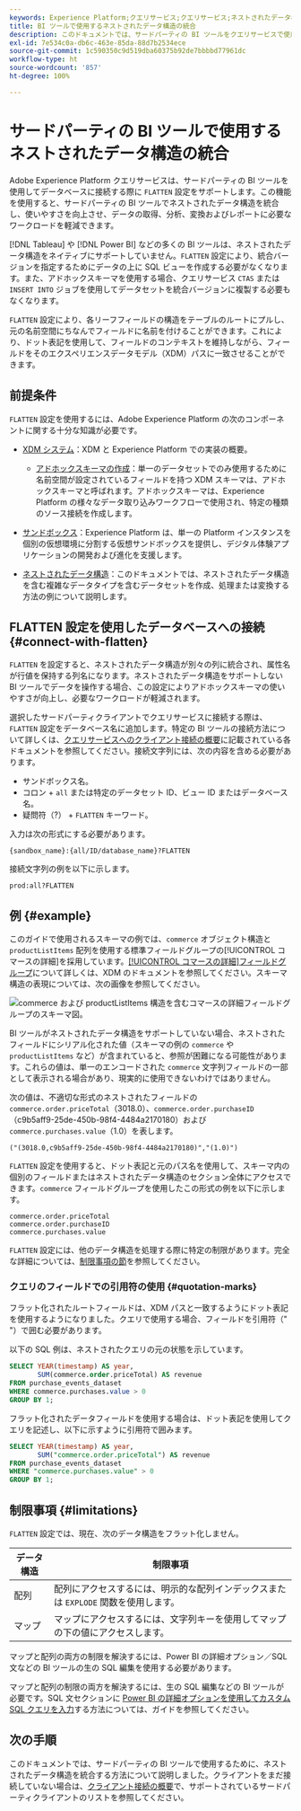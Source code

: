 ```yaml
---
keywords: Experience Platform;クエリサービス;クエリサービス;ネストされたデータ構造;ネストされたデータ;統合;ネストされたデータの統合;
title: BI ツールで使用するネストされたデータ構造の統合
description: このドキュメントでは、サードパーティの BI ツールをクエリサービスで使用する際に、セッション中にすべてのテーブルとビューの XDM スキーマを統合する方法について説明します。
exl-id: 7e534c0a-db6c-463e-85da-88d7b2534ece
source-git-commit: 1c590350c9d519dba60375b92de7bbbbd77961dc
workflow-type: ht
source-wordcount: '857'
ht-degree: 100%

---
```


# サードパーティの BI ツールで使用するネストされたデータ構造の統合

Adobe Experience Platform クエリサービスは、サードパーティの BI ツールを使用してデータベースに接続する際に `FLATTEN` 設定をサポートします。この機能を使用すると、サードパーティの BI ツールでネストされたデータ構造を統合し、使いやすさを向上させ、データの取得、分析、変換およびレポートに必要なワークロードを軽減できます。

[!DNL Tableau] や [!DNL Power BI] などの多くの BI ツールは、ネストされたデータ構造をネイティブにサポートしていません。`FLATTEN` 設定により、統合バージョンを指定するためにデータの上に SQL ビューを作成する必要がなくなります。また、アドホックスキーマを使用する場合、クエリサービス `CTAS` または `INSERT INTO` ジョブを使用してデータセットを統合バージョンに複製する必要もなくなります。

`FLATTEN` 設定により、各リーフフィールドの構造をテーブルのルートにプルし、元の名前空間にちなんでフィールドに名前を付けることができます。これにより、ドット表記を使用して、フィールドのコンテキストを維持しながら、フィールドをそのエクスペリエンスデータモデル（XDM）パスに一致させることができます。

## 前提条件

`FLATTEN` 設定を使用するには、Adobe Experience Platform の次のコンポーネントに関する十分な知識が必要です。

* [XDM システム](../../xdm/home.md)：XDM と Experience Platform での実装の概要。

   * [アドホックスキーマの作成](../../xdm/tutorials/ad-hoc.md)：単一のデータセットでのみ使用するために名前空間が設定されているフィールドを持つ XDM スキーマは、アドホックスキーマと呼ばれます。アドホックスキーマは、Experience Platform の様々なデータ取り込みワークフローで使用され、特定の種類のソース接続を作成します。

* [サンドボックス](../../sandboxes/home.md)：Experience Platform は、単一の Platform インスタンスを個別の仮想環境に分割する仮想サンドボックスを提供し、デジタル体験アプリケーションの開発および進化を支援します。

* [ネストされたデータ構造](./nested-data-structures.md)：このドキュメントでは、ネストされたデータ構造を含む複雑なデータタイプを含むデータセットを作成、処理または変換する方法の例について説明します。

## FLATTEN 設定を使用したデータベースへの接続 {#connect-with-flatten}

`FLATTEN` を設定すると、ネストされたデータ構造が別々の列に統合され、属性名が行値を保持する列名になります。ネストされたデータ構造をサポートしない BI ツールでデータを操作する場合、この設定によりアドホックスキーマの使いやすさが向上し、必要なワークロードが軽減されます。

選択したサードパーティクライアントでクエリサービスに接続する際は、`FLATTEN` 設定をデータベース名に追加します。特定の BI ツールの接続方法について詳しくは、[クエリサービスへのクライアント接続の概要](../clients/overview.md)に記載されている各ドキュメントを参照してください。接続文字列には、次の内容を含める必要があります。

* サンドボックス名。
* コロン + `all` または特定のデータセット ID、ビュー ID またはデータベース名。
* 疑問符（?） + `FLATTEN` キーワード。

入力は次の形式にする必要があります。

```terminal
{sandbox_name}:{all/ID/database_name}?FLATTEN
```

接続文字列の例を以下に示します。

```terminal
prod:all?FLATTEN
```

## 例 {#example}

このガイドで使用されるスキーマの例では、`commerce` オブジェクト構造と `productListItems` 配列を使用する標準フィールドグループの[!UICONTROL コマースの詳細]を採用しています。[[!UICONTROL コマースの詳細]フィールドグループ](../../xdm/field-groups/event/commerce-details.md)について詳しくは、XDM のドキュメントを参照してください。スキーマ構造の表現については、次の画像を参照してください。

![`commerce` および `productListItems` 構造を含むコマースの詳細フィールドグループのスキーマ図。](../images/essential-concepts/commerce-details.png)

BI ツールがネストされたデータ構造をサポートしていない場合、ネストされたフィールドにシリアル化された値（スキーマの例の `commerce` や `productListItems` など）が含まれていると、参照が困難になる可能性があります。これらの値は、単一のエンコードされた `commerce` 文字列フィールドの一部として表示される場合があり、現実的に使用できないわけではありません。

次の値は、不適切な形式のネストされたフィールドの `commerce.order.priceTotal`（3018.0）、`commerce.order.purchaseID`（c9b5aff9-25de-450b-98f4-4484a2170180）および `commerce.purchases.value`（1.0）を表します。

```terminal
("(3018.0,c9b5aff9-25de-450b-98f4-4484a2170180)","(1.0)")
```

`FLATTEN` 設定を使用すると、ドット表記と元のパス名を使用して、スキーマ内の個別のフィールドまたはネストされたデータ構造のセクション全体にアクセスできます。`commerce` フィールドグループを使用したこの形式の例を以下に示します。

```terminal
commerce.order.priceTotal
commerce.order.purchaseID
commerce.purchases.value
```

`FLATTEN` 設定には、他のデータ構造を処理する際に特定の制限があります。完全な詳細については、[制限事項の節](#limitations)を参照してください。

### クエリのフィールドでの引用符の使用 {#quotation-marks}

フラット化されたルートフィールドは、XDM パスと一致するようにドット表記を使用するようになりました。クエリで使用する場合、フィールドを引用符（&quot; &quot;）で囲む必要があります。

以下の SQL 例は、ネストされたクエリの元の状態を示しています。

```sql
SELECT YEAR(timestamp) AS year,
       SUM(commerce.order.priceTotal) AS revenue
FROM purchase_events_dataset
WHERE commerce.purchases.value > 0
GROUP BY 1;
```

フラット化されたデータフィールドを使用する場合は、ドット表記を使用してクエリを記述し、以下に示すように引用符で囲みます。

```sql
SELECT YEAR(timestamp) AS year,
       SUM("commerce.order.priceTotal") AS revenue
FROM purchase_events_dataset
WHERE "commerce.purchases.value" > 0
GROUP BY 1;
```

## 制限事項 {#limitations}

`FLATTEN` 設定では、現在、次のデータ構造をフラット化しません。

| データ構造 | 制限事項 |
|---|---|
| 配列 | 配列にアクセスするには、明示的な配列インデックスまたは `EXPLODE` 関数を使用します。 |
| マップ | マップにアクセスするには、文字列キーを使用してマップの下の値にアクセスします。 |

マップと配列の両方の制限を解決するには、Power BI の詳細オプション／SQL 文などの BI ツールの生の SQL 編集を使用する必要があります。

マップと配列の制限の両方を解決するには、生の SQL 編集などの BI ツールが必要です。SQL 文セクションに [Power BI の詳細オプションを使用してカスタム SQL クエリを入力](../clients/power-bi.md#import-tables-using-custom-sql)する方法については、ガイドを参照してください。

## 次の手順

このドキュメントでは、サードパーティの BI ツールで使用するために、ネストされたデータ構造を統合する方法について説明しました。クライアントをまだ接続していない場合は、[クライアント接続の概要](../clients/overview.md)で、サポートされているサードパーティクライアントのリストを参照してください。
